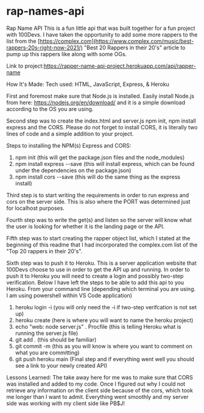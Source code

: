 # rap-names-api
Rap Name API
This is a fun little api that was built together for a fun project with 100Devs. I have taken the opportunity to add some more rappers to the list from the [https://complex.com](https://www.complex.com/music/best-rappers-20s-right-now-2021/) "Best 20 Rappers in their 20's" article to pump up this rappers like along with some OGs.

Link to project:https://rapper-name-api-project.herokuapp.com/api/rapper-name

How It's Made:
Tech used: HTML, JavaScript, Express, & Heroku

First and foremost make sure that Node.js is installed. Easily install Node.js from here: https://nodejs.org/en/download/ and it is a simple download according to the OS you are using. 

Second step was to create the index.html and server.js npm init, npm install express and the CORS. Please do not forget to install CORS, it is literally two lines of code and a simple addition to your project. 

Steps to installing the NPM(s) Express and CORS:
1. npm init (this will get the package.json files and the node_modules)
2. npm install express --save (this will install express, which can be found under the dependencies on the package.json)
3. npm install cors --save (this will do the same thing as the express install)

Third step is to start writing the requirements in order to run express and cors on the server side. This is also where the PORT was determined just for localhost purposes. 

Fourth step was to write the get(s) and listen so the server will know what the user is looking for whether it is the landing page or the API. 

Fifth step was to start creating the rapper object list, which I stated at the beginning of this readme that I had incorporated the complex.com list of the "Top 20 rappers in their 20's". 

Sixth step was to push it to Heroku. This is a server application website that 100Devs choose to use in order to get the API up and running. In order to push it to Heroku you will need to create a login and possibly two-step verification. Below I have left the steps to be able to add this api to you Heroku. 
From your command line (depending which terminal you are using. I am using powershell within VS Code application) 
1. heroku login -i (you will only need the -i if two-step verifcation is not set up)
2. heroku create (here is where you will want to name the heroku project) 
3. echo "web: node server.js" . Procfile (this is telling Heroku what is running the server.js file)
4. git add . (this should be familiar)
5. git commit -m (this as you will know is where you want to comment on what you are committing)
6. git push heroku main (Final step and if everything went well you should see a link to your newly created API)

Lessons Learned:
The take away here for me was to make sure that CORS was installed and added to my code. Once I figured out why I could not retrieve any information on the client side because of the cors, which took me longer than I want to admit. Everything went smoothly and my server side was working with my client side like PB$J! 
